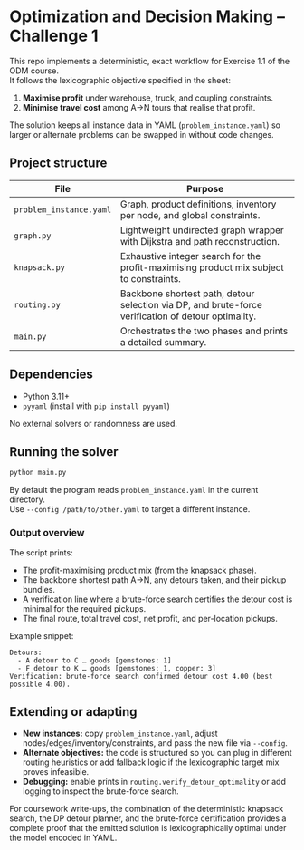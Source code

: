 # Optimization and Decision Making – Challenge 1

This repo implements a deterministic, exact workflow for Exercise 1.1 of the ODM course.  
It follows the lexicographic objective specified in the sheet:

1. **Maximise profit** under warehouse, truck, and coupling constraints.
2. **Minimise travel cost** among A→N tours that realise that profit.

The solution keeps all instance data in YAML (`problem_instance.yaml`) so larger or alternate problems can be swapped in without code changes.

## Project structure

| File | Purpose |
| --- | --- |
| `problem_instance.yaml` | Graph, product definitions, inventory per node, and global constraints. |
| `graph.py` | Lightweight undirected graph wrapper with Dijkstra and path reconstruction. |
| `knapsack.py` | Exhaustive integer search for the profit-maximising product mix subject to constraints. |
| `routing.py` | Backbone shortest path, detour selection via DP, and brute-force verification of detour optimality. |
| `main.py` | Orchestrates the two phases and prints a detailed summary. |

## Dependencies

- Python 3.11+
- `pyyaml` (install with `pip install pyyaml`)

No external solvers or randomness are used.

## Running the solver

```bash
python main.py
```

By default the program reads `problem_instance.yaml` in the current directory.  
Use `--config /path/to/other.yaml` to target a different instance.

### Output overview

The script prints:

- The profit-maximising product mix (from the knapsack phase).
- The backbone shortest path A→N, any detours taken, and their pickup bundles.
- A verification line where a brute-force search certifies the detour cost is minimal for the required pickups.
- The final route, total travel cost, net profit, and per-location pickups.

Example snippet:

```
Detours:
  - A detour to C … goods [gemstones: 1]
  - F detour to K … goods [gemstones: 1, copper: 3]
Verification: brute-force search confirmed detour cost 4.00 (best possible 4.00).
```

## Extending or adapting

- **New instances:** copy `problem_instance.yaml`, adjust nodes/edges/inventory/constraints, and pass the new file via `--config`.
- **Alternate objectives:** the code is structured so you can plug in different routing heuristics or add fallback logic if the lexicographic target mix proves infeasible.
- **Debugging:** enable prints in `routing.verify_detour_optimality` or add logging to inspect the brute-force search.

For coursework write-ups, the combination of the deterministic knapsack search, the DP detour planner, and the brute-force certification provides a complete proof that the emitted solution is lexicographically optimal under the model encoded in YAML.
